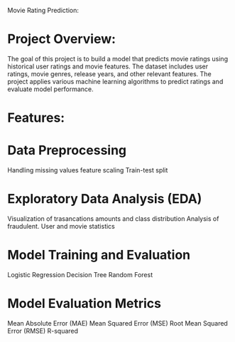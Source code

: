 Movie Rating Prediction:
# Project Overview:
The goal of this project is to build a model that predicts movie ratings using historical user ratings and movie features. The dataset includes user ratings, movie genres, release years, and other relevant features. The project applies various machine learning algorithms to predict ratings and evaluate model performance.

# Features:

# Data Preprocessing
Handling missing values
feature scaling
Train-test split

# Exploratory Data Analysis (EDA)
Visualization of trasancations amounts and class distribution
Analysis of fraudulent.
User and movie statistics

# Model Training and Evaluation
Logistic  Regression
Decision Tree 
Random Forest 

# Model Evaluation Metrics
Mean Absolute Error (MAE)
Mean Squared Error (MSE)
Root Mean Squared Error (RMSE)
R-squared

